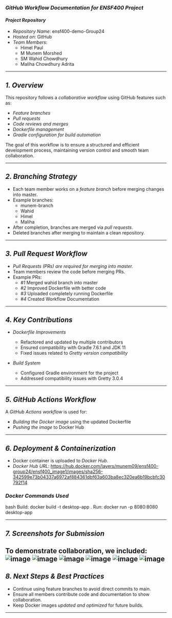 ### *GitHub Workflow Documentation for ENSF400 Project*

#### *Project Repository*  
- *Repository Name*: ensf400-demo-Group24  
- *Hosted on*: GitHub  
- *Team Members*:  
  - Himel Paul  
  - M Munem Morshed
  - SM Wahid Chowdhury
  - Maliha Chowdhury Adrita
 
---

## *1. Overview*
This repository follows a *collaborative workflow* using GitHub features such as:
- *Feature branches*
- *Pull requests*
- *Code reviews and merges*
- *Dockerfile management*
- *Gradle configuration for build automation*

The goal of this workflow is to ensure a structured and efficient development process, maintaining version control and smooth team collaboration.

---

## *2. Branching Strategy*
- Each team member works on a *feature branch* before merging changes into master.
- Example branches:
  - munem-branch
  - Wahid
  - Himel
  - Maliha
- After completion, branches are merged via *pull requests*.
- Deleted branches after merging to maintain a clean repository.

---

## *3. Pull Request Workflow*
- *Pull Requests (PRs) are required for merging into master.*
- Team members review the code before merging PRs.
- Example PRs:
  - *#1* Merged wahid branch into master
  - *#2* Improved Dockerfile with better code
  - *#3* Uploaded completely running Dockerfile
  - *#4* Created Workflow Documentation

---

## *4. Key Contributions*
- *Dockerfile Improvements*
  - Refactored and updated by multiple contributors 
  - Ensured compatibility with Gradle 7.6.1 and JDK 11
  - Fixed issues related to *Gretty version compatibility*

- *Build System*
  - Configured Gradle environment for the project
  - Addressed compatibility issues with Gretty 3.0.4

---

## *5. GitHub Actions Workflow*
A *GitHub Actions workflow* is used for:
- *Building the Docker image* using the updated Dockerfile
- *Pushing the image* to Docker Hub

---

## *6. Deployment & Containerization*
- Docker container is uploaded to *Docker Hub*.
- *Docker Hub URL*: https://hub.docker.com/layers/munem09/ensf400-group24/ensf400_image1/images/sha256-342599e73b04337a6972af884361dbf63a603ba8ec320ea6b19bcbfc30792f14

### *Docker Commands Used*
bash
Build: docker build -t desktop-app .
Run:  docker run -p 8080:8080 desktop-app


---

## *7. Screenshots for Submission*
To demonstrate collaboration, we included:
![image](https://github.com/smw989/ensf400-demo-Group24/blob/master/Activity_images/A1.jpg?raw=true)
![image](https://github.com/smw989/ensf400-demo-Group24/blob/master/Activity_images/A2.jpg?raw=true)
![image](https://github.com/smw989/ensf400-demo-Group24/blob/master/Activity_images/A3.jpg?raw=true)
![image](https://github.com/smw989/ensf400-demo-Group24/blob/master/Activity_images/A4.jpeg?raw=true)
![image](https://github.com/smw989/ensf400-demo-Group24/blob/master/Activity_images/A5.jpeg?raw=true)
![image](https://github.com/smw989/ensf400-demo-Group24/blob/master/Activity_images/download_image.jpg?raw=true)
---

## *8. Next Steps & Best Practices*
- Continue using feature branches to avoid direct commits to main.
- Ensure all members contribute code and documentation to show collaboration.
- Keep Docker images *updated and optimized* for future builds.

---

